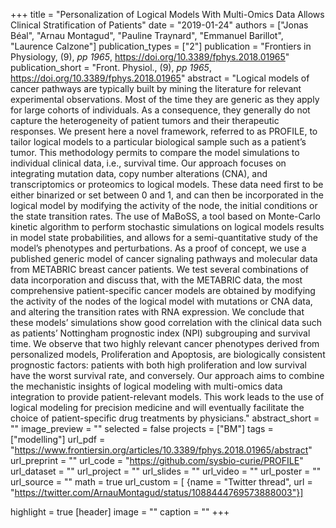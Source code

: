 +++
title = "Personalization of Logical Models With Multi-Omics Data Allows Clinical Stratification of Patients"
date = "2019-01-24"
authors = ["Jonas Béal", "Arnau Montagud", "Pauline Traynard", "Emmanuel Barillot", "Laurence Calzone"]
publication_types = ["2"]
publication = "Frontiers in Physiology, (9), _pp 1965_, https://doi.org/10.3389/fphys.2018.01965"
publication_short = "Front. Physiol., (9), _pp 1965_, https://doi.org/10.3389/fphys.2018.01965"
abstract = "Logical models of cancer pathways are typically built by mining the literature for relevant experimental observations. Most of the time they are generic as they apply for large cohorts of individuals. As a consequence, they generally do not capture the heterogeneity of patient tumors and their therapeutic responses. We present here a novel framework, referred to as PROFILE, to tailor logical models to a particular biological sample such as a patient’s tumor. This methodology permits to compare the model simulations to individual clinical data, i.e., survival time. Our approach focuses on integrating mutation data, copy number alterations (CNA), and transcriptomics or proteomics to logical models. These data need first to be either binarized or set between 0 and 1, and can then be incorporated in the logical model by modifying the activity of the node, the initial conditions or the state transition rates. The use of MaBoSS, a tool based on Monte-Carlo kinetic algorithm to perform stochastic simulations on logical models results in model state probabilities, and allows for a semi-quantitative study of the model’s phenotypes and perturbations. As a proof of concept, we use a published generic model of cancer signaling pathways and molecular data from METABRIC breast cancer patients. We test several combinations of data incorporation and discuss that, with the METABRIC data, the most comprehensive patient-specific cancer models are obtained by modifying the activity of the nodes of the logical model with mutations or CNA data, and altering the transition rates with RNA expression. We conclude that these models’ simulations show good correlation with the clinical data such as patients’ Nottingham prognostic index (NPI) subgrouping and survival time. We observe that two highly relevant cancer phenotypes derived from personalized models, Proliferation and Apoptosis, are biologically consistent prognostic factors: patients with both high proliferation and low survival have the worst survival rate, and conversely. Our approach aims to combine the mechanistic insights of logical modeling with multi-omics data integration to provide patient-relevant models. This work leads to the use of logical modeling for precision medicine and will eventually facilitate the choice of patient-specific drug treatments by physicians."
abstract_short = ""
image_preview = ""
selected = false
projects = ["BM"]
tags = ["modelling"]
url_pdf = "https://www.frontiersin.org/articles/10.3389/fphys.2018.01965/abstract"
url_preprint = ""
url_code = "https://github.com/sysbio-curie/PROFILE"
url_dataset = ""
url_project = ""
url_slides = ""
url_video = ""
url_poster = ""
url_source = ""
math = true
url_custom = [
{name = "Twitter thread", url = "https://twitter.com/ArnauMontagud/status/1088444769573888003"}]

highlight = true
[header]
image = ""
caption = ""
+++
